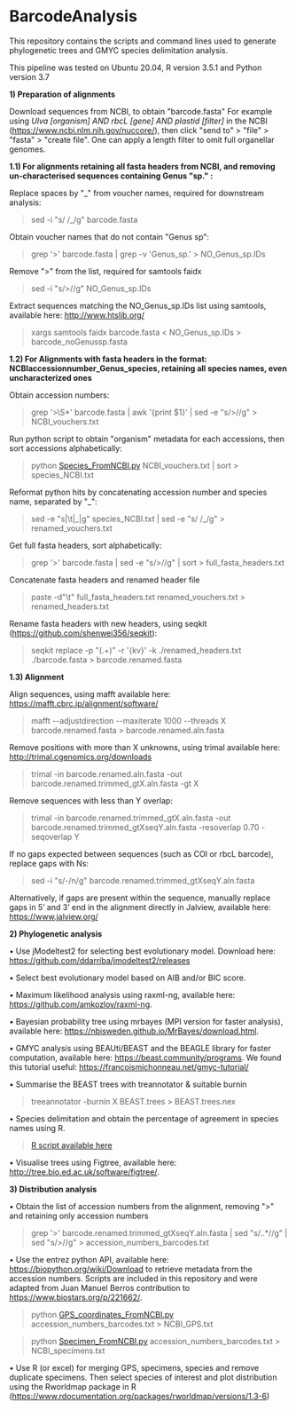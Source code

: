 # BarcodeAnalysis

This repository contains the scripts and command lines used to generate phylogenetic trees and GMYC species delimitation analysis.

This pipeline was tested on Ubuntu 20.04, R version 3.5.1 and Python version 3.7

**1) Preparation of alignments**

Download sequences from NCBI, to obtain "barcode.fasta"
For example using *Ulva [organism] AND rbcL [gene] AND plastid [filter]* in the NCBI (https://www.ncbi.nlm.nih.gov/nuccore/),
then click "send to" > "file" > "fasta" > "create file". One can apply a length filter to omit full organellar genomes.

**1.1) For alignments retaining all fasta headers from NCBI, and removing un-characterised sequences containing Genus "sp." :**
  
Replace spaces by "_" from voucher names, required for downstream analysis:

>sed -i "s/ /_/g" barcode.fasta

Obtain voucher names that do not contain "Genus sp":

>grep '>' barcode.fasta | grep -v 'Genus_sp.' > NO_Genus_sp.IDs

Remove ">" from the list, required for samtools faidx

>sed -i "s/>//g" NO_Genus_sp.IDs

Extract sequences matching the NO_Genus_sp.IDs list using samtools, available here: http://www.htslib.org/

>xargs samtools faidx barcode.fasta < NO_Genus_sp.IDs > barcode_noGenussp.fasta

**1.2) For Alignments with fasta headers in the format: NCBIaccessionnumber_Genus_species, retaining all species names, even uncharacterized ones**
 
Obtain accession numbers:

>grep '>\S*' barcode.fasta | awk '{print $1}' | sed -e "s/>//g" > NCBI_vouchers.txt
 
Run python script to obtain "organism" metadata for each accessions, then sort accessions alphabetically:

>python [Species_FromNCBI.py](https://github.com/FortAnt/BarcodeAnalysis/blob/main/Species_FromNCBI.py) NCBI_vouchers.txt | sort > species_NCBI.txt

Reformat python hits by concatenating accession number and species name, separated by "_":

>sed -e "s|\t|\_|g" species_NCBI.txt | sed -e "s/ \/_/g" > renamed_vouchers.txt

Get full fasta headers, sort alphabetically:

>grep '>' barcode.fasta | sed -e "s/>//g" | sort > full_fasta_headers.txt

Concatenate fasta headers and renamed header file

>paste -d"\t" full_fasta_headers.txt renamed_vouchers.txt > renamed_headers.txt

Rename fasta headers with new headers, using seqkit (https://github.com/shenwei356/seqkit):

>seqkit replace -p "(.+)" -r '{kv}' -k ./renamed_headers.txt ./barcode.fasta > barcode.renamed.fasta

**1.3) Alignment**

Align sequences, using mafft available here: https://mafft.cbrc.jp/alignment/software/

>mafft --adjustdirection --maxiterate 1000 --threads X barcode.renamed.fasta > barcode.renamed.aln.fasta

Remove positions with more than X unknowns, using trimal available here: http://trimal.cgenomics.org/downloads

>trimal -in barcode.renamed.aln.fasta -out barcode.renamed.trimmed_gtX.aln.fasta -gt X

Remove sequences with less than Y overlap:

>trimal -in barcode.renamed.trimmed_gtX.aln.fasta -out barcode.renamed.trimmed_gtXseqY.aln.fasta -resoverlap 0.70 -seqoverlap Y 

If no gaps expected between sequences (such as COI or rbcL barcode), replace gaps with Ns:

>sed -i "s/-/n/g" barcode.renamed.trimmed_gtXseqY.aln.fasta

Alternatively, if gaps are present within the sequence, manually replace gaps in 5’ and 3’ end in the alignment directly in Jalview, available here: https://www.jalview.org/

**2) Phylogenetic analysis**

•	Use jModeltest2 for selecting best evolutionary model. Download here: https://github.com/ddarriba/jmodeltest2/releases

•	Select best evolutionary model based on AIB and/or BIC score.

•	Maximum likelihood analysis using raxml-ng, available here: https://github.com/amkozlov/raxml-ng.

•	Bayesian probability tree using mrbayes (MPI version for faster analysis), available here: https://nbisweden.github.io/MrBayes/download.html.

•	GMYC analysis using BEAUti/BEAST and the BEAGLE library for faster computation, available here: https://beast.community/programs. We found this tutorial useful: https://francoismichonneau.net/gmyc-tutorial/

•	Summarise the BEAST trees with treannotator & suitable burnin

> treeannotator -burnin X BEAST.trees > BEAST.trees.nex 

•	Species delimitation and obtain the percentage of agreement in species names using R.

>[R script available here](https://github.com/FortAnt/BarcodeAnalysis/blob/main/GMYC_delimitation_script.R)

•	Visualise trees using Figtree, available here: http://tree.bio.ed.ac.uk/software/figtree/.

**3) Distribution analysis**

•	Obtain the list of accession numbers from the alignment, removing ">" and retaining only accession numbers

>grep '>'  barcode.renamed.trimmed_gtXseqY.aln.fasta | sed "s/\..*//g" | sed "s/>//g" > accession_numbers_barcodes.txt

•	Use the entrez python API, available here: https://biopython.org/wiki/Download to retrieve metadata from the accession numbers. Scripts are included in this repository  and were adapted from Juan Manuel Berros contribution to https://www.biostars.org/p/221662/.

>python [GPS_coordinates_FromNCBI.py](https://github.com/FortAnt/BarcodeAnalysis/blob/main/Specimen_FromNCBI.py) accession_numbers_barcodes.txt > NCBI_GPS.txt

>python [Specimen_FromNCBI.py](https://github.com/FortAnt/BarcodeAnalysis/blob/main/Specimen_FromNCBI.py) accession_numbers_barcodes.txt > NCBI_specimens.txt

•	Use R (or excel) for merging GPS, specimens, species and remove duplicate specimens. Then select species of interest and plot distribution using the Rworldmap package in R (https://www.rdocumentation.org/packages/rworldmap/versions/1.3-6)
